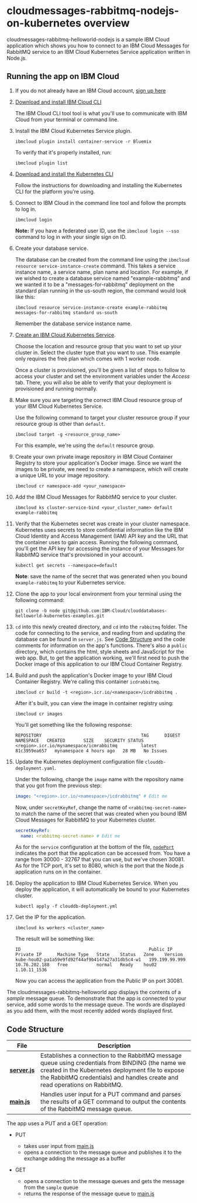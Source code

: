 # cloudmessages-rabbitmq-nodejs-on-kubernetes overview

cloudmessages-rabbitmq-helloworld-nodejs is a sample IBM Cloud application which shows you how to connect to an IBM Cloud Messages for RabbitMQ service to an IBM Cloud Kubernetes Service application written in Node.js.

## Running the app on IBM Cloud

1. If you do not already have an IBM Cloud account, [sign up here][IBMCloud_signup_url]

2. [Download and install IBM Cloud CLI][Download_IBMCloud_cli]

    The IBM Cloud CLI tool tool is what you'll use to communicate with IBM Cloud from your terminal or command line.

3. Install the IBM Cloud Kubernetes Service plugin.

      ```shell
      ibmcloud plugin install container-service -r Bluemix
      ```

      To verify that it's properly installed, run:

      ```shell
      ibmcloud plugin list
      ```

4. [Download and install the Kubernetes CLI][Download_Kubernetes_cli]

      Follow the instructions for downloading and installing the Kubernetes CLI for the platform you're using.

5. Connect to IBM Cloud in the command line tool and follow the prompts to log in.

      ```shell
      ibmcloud login
      ```

      **Note:** If you have a federated user ID, use the `ibmcloud login --sso` command to log in with your single sign on ID.

6. Create your database service.

      The database can be created from the command line using the `ibmcloud resource service-instance-create` command. This takes a
      service instance name, a service name, plan name and location. For example, if we wished to create a database service named "example-rabbitmq" and we wanted it to be a "messages-for-rabbitmq" deployment on the standard plan running in the us-south region, the command would look like this:

      ```shell
      ibmcloud resource service-instance-create example-rabbitmq messages-for-rabbitmq standard us-south
      ```
      Remember the database service instance name.

7. [Create an IBM Cloud Kubernetes Service](https://cloud.ibm.com/containers-kubernetes/overview).

      Choose the location and resource group that you want to set up your cluster in. Select the cluster type that you want to use. This example only requires the free plan which comes with 1 worker node.

      Once a cluster is provisioned, you'll be given a list of steps to follow to access your cluster and set the environment variables under the _Access_ tab. There, you will also be able to verify that your deployment is provisioned and running normally.

8. Make sure you are targeting the correct IBM Cloud resource group of your IBM Cloud Kubernetes Service.

      Use the following command to target your cluster resource group if your resource group is other than `default`.

      ```shell
      ibmcloud target -g <resource_group_name>
      ```

      For this example, we're using the `default` resource group.

9. Create your own private image repository in IBM Cloud Container Registry to store your application's Docker image. Since we want the images to be private, we need to create a namespace, which will create a unique URL to your image repository.  

      ```shell
      ibmcloud cr namespace-add <your_namespace>
      ```

10. Add the IBM Cloud Messages for RabbitMQ service to your cluster.

      ```shell
      ibmcloud ks cluster-service-bind <your_cluster_name> default example-rabbitmq
      ```

11. Verify that the Kubernetes secret was create in your cluster namespace. Kubernetes uses secrets to store confidential information like the IBM Cloud Identity and Access Management (IAM) API key and the URL that the container uses to gain access. Running the following command, you'll get the API key for accessing the instance of your Messages for RabbitMQ service that's provisioned in your account.

      ```shell
      kubectl get secrets --namespace=default
      ```

    **Note**: save the name of the secret that was generated when you bound `example-rabbitmq` to your Kubernetes service.

12. Clone the app to your local environment from your terminal using the following command:

      ```shell
      git clone -b node git@github.com:IBM-Cloud/clouddatabases-helloworld-kubernetes-examples.git
      ```

13. `cd` into this newly created directory, and `cd` into the `rabbitmq` folder. The code for connecting to the service, and reading from and updating the database can be found in `server.js`. See [Code Structure](#code-structure) and the code comments for information on the app's functions. There's also a `public` directory, which contains the html, style sheets and JavaScript for the web app. But, to get the application working, we'll first need to push the Docker image of this application to our IBM Cloud Container Registry.

14. Build and push the application's Docker image to your IBM Cloud Container Registry. We're calling this container `icdrabbitmq`.

    ```shell
    ibmcloud cr build -t <region>.icr.io/<namespace>/icdrabbitmq .
    ```

    After it's built, you can view the image in container registry using:

    ```shell
    ibmcloud cr images
    ```

    You'll get something like the following response:

    ```shell
    REPOSITORY                                      TAG      DIGEST         NAMESPACE   CREATED       SIZE    SECURITY STATUS
    <region>.icr.io/mynamespace/icmrabbitmq         latest   81c3959ea657   mynamespace 4 hours ago   28 MB   No Issues
    ```

15. Update the Kubernetes deployment configuration file `clouddb-deployment.yaml`.

    Under the following, change the `image` name with the repository name that you got from the previous step:

    ```yaml
    image: "<region>.icr.io/<namespace>/icdrabbitmq" # Edit me
    ```

    Now, under `secretKeyRef`, change the name of `<rabbitmq-secret-name>` to match the name of the secret that was created when you bound IBM Cloud Messages for RabbitMQ to your Kubernetes cluster.

    ```yaml
    secretKeyRef:
      name: <rabbitmq-secret-name> # Edit me
    ```

    As for the `service` configuration at the bottom of the file, [`nodePort`][nodePort_information] indicates the port that the application can be accessed from. You have a range from 30000 - 32767 that you can use, but we've chosen 30081. As for the TCP port, it's set to 8080, which is the port that the Node.js application runs on in the container.

16. Deploy the application to IBM Cloud Kubernetes Service. When you deploy the application, it will automatically be bound to your Kubernetes cluster.

    ```shell
    kubectl apply -f clouddb-deployment.yml
    ```

17. Get the IP for the application.

    ```shell
    ibmcloud ks workers <cluster_name>
    ```

    The result will be something like:

    ```shell
    ID                                                 Public IP        Private IP      Machine Type   State    Status   Zone    Version
    kube-hou02-pa1a59e9fd92f44af9b4147a27a31db5c4-w1   199.199.99.999   10.76.202.188   free           normal   Ready    hou02   1.10.11_1536
    ```

    Now you can access the application from the Public IP on port 30081.

The cloudmessages-rabbitmq-helloworld app displays the contents of a _sample_ message queue. To demonstrate that the app is connected to your service, add some words to the message queue. The words are displayed as you add them, with the most recently added words displayed first.

## Code Structure

| File | Description |
| ---- | ----------- |
|[**server.js**](server.js)|Establishes a connection to the RabbitMQ message queue using credentials from BINDING (the name we created in the Kubernetes deployment file to expose the RabbitMQ credentials) and handles create and read operations on RabbitMQ. |
|[**main.js**](public/javascripts/main.js)|Handles user input for a PUT command and parses the results of a GET command to output the contents of the RabbitMQ message queue.|

The app uses a PUT and a GET operation:

- PUT
  - takes user input from [main.js](public/javascript/main.js)
  - opens a connection to the message queue and publishes it to the exchange adding the message as a buffer

- GET
  - opens a connection to the message queues and gets the message from the `sample` queue
  - returns the response of the message queue to [main.js](public/javascript/main.js)



[messages_for_rabbitmq_url]: https://cloud.ibm.com/catalog/services/messages-for-rabbitmq
[IBMCloud_signup_url]: https://cloud.ibm.com/registration/?cm_mmc=Display-SampleApp-_-IBMCloudSampleApp-messagesforrabbitmq
[Download_IBMCloud_cli]: https://console.bluemix.net/docs/cli/reference/bluemix_cli/download_cli.html
[Download_Kubernetes_cli]: https://kubernetes.io/docs/tasks/tools/install-kubectl/
[nodePort_information]: https://console.bluemix.net/docs/containers/cs_nodeport.html#nodeport